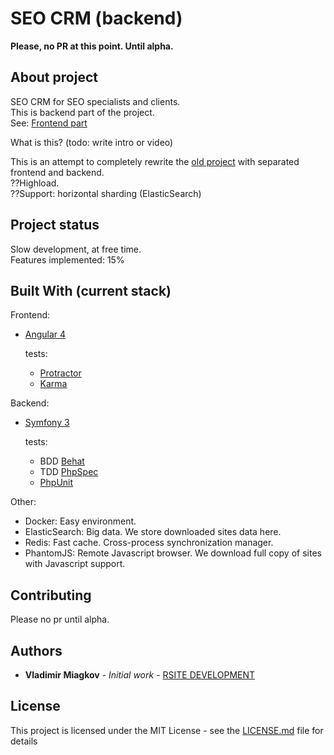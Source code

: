 # SEO CRM (backend)

**Please, no PR at this point. Until alpha.**

## About project
SEO CRM for SEO specialists and clients.<br>
This is backend part of the project.<br>
See: [Frontend part](https://github.com/vladimirmiagkov/seo-crm-frontend)

What is this? (todo: write intro or video)

This is an attempt to completely rewrite the [old project](http://www.rsite.ru/en/lastprojects/crm-robot-automation-seo-promotion-sites)
with separated frontend and backend.<br>
??Highload.<br>
??Support: horizontal sharding (ElasticSearch)<br>

## Project status
Slow development, at free time.<br>
Features implemented: 15%

## Built With (current stack)

Frontend:
* [Angular 4](https://angular.io)

  tests:
  * [Protractor](http://www.protractortest.org/)
  * [Karma](https://karma-runner.github.io)

Backend:
* [Symfony 3](https://symfony.com)

  tests:
  * BDD [Behat](http://behat.org)
  * TDD [PhpSpec](http://www.phpspec.net)
  * [PhpUnit](https://phpunit.de)

Other:
* Docker: Easy environment.
* ElasticSearch: Big data. We store downloaded sites data here.
* Redis: Fast cache. Cross-process synchronization manager.
* PhantomJS: Remote Javascript browser. We download full copy of sites with Javascript support.



## Contributing

Please no pr until alpha.

## Authors

* **Vladimir Miagkov** - *Initial work* - [RSITE DEVELOPMENT](http://www.rsitedevelopment.com)

## License

This project is licensed under the MIT License - see the [LICENSE.md](LICENSE.md) file for details

